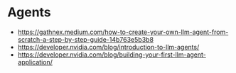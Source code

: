 # Agents

- https://gathnex.medium.com/how-to-create-your-own-llm-agent-from-scratch-a-step-by-step-guide-14b763e5b3b8
- https://developer.nvidia.com/blog/introduction-to-llm-agents/
- https://developer.nvidia.com/blog/building-your-first-llm-agent-application/
